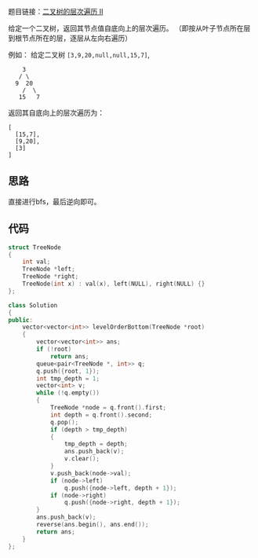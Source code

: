 题目链接：[二叉树的层次遍历 II](https://leetcode-cn.com/problems/binary-tree-level-order-traversal-ii/)

给定一个二叉树，返回其节点值自底向上的层次遍历。 （即按从叶子节点所在层到根节点所在的层，逐层从左向右遍历）

例如：
给定二叉树 `[3,9,20,null,null,15,7]`,

```
    3
   / \
  9  20
    /  \
   15   7
```

返回其自底向上的层次遍历为：

```
[
  [15,7],
  [9,20],
  [3]
]
```

## 思路

直接进行bfs，最后逆向即可。

## 代码

```cpp
struct TreeNode
{
    int val;
    TreeNode *left;
    TreeNode *right;
    TreeNode(int x) : val(x), left(NULL), right(NULL) {}
};

class Solution
{
public:
    vector<vector<int>> levelOrderBottom(TreeNode *root)
    {
        vector<vector<int>> ans;
        if (!root)
            return ans;
        queue<pair<TreeNode *, int>> q;
        q.push({root, 1});
        int tmp_depth = 1;
        vector<int> v;
        while (!q.empty())
        {
            TreeNode *node = q.front().first;
            int depth = q.front().second;
            q.pop();
            if (depth > tmp_depth)
            {
                tmp_depth = depth;
                ans.push_back(v);
                v.clear();
            }
            v.push_back(node->val);
            if (node->left)
                q.push({node->left, depth + 1});
            if (node->right)
                q.push({node->right, depth + 1});
        }
        ans.push_back(v);
        reverse(ans.begin(), ans.end());
        return ans;
    }
};
```

